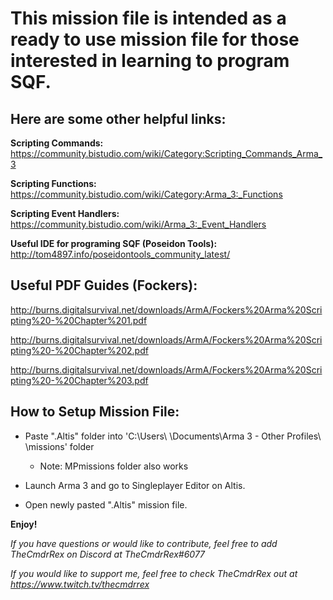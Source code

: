 # This mission file is intended as a ready to use mission file for those interested in learning to program SQF.

## Here are some other helpful links:

**Scripting Commands:** https://community.bistudio.com/wiki/Category:Scripting_Commands_Arma_3

**Scripting Functions:** https://community.bistudio.com/wiki/Category:Arma_3:_Functions

**Scripting Event Handlers:** https://community.bistudio.com/wiki/Arma_3:_Event_Handlers

**Useful IDE for programing SQF (Poseidon Tools):** http://tom4897.info/poseidontools_community_latest/


## Useful PDF Guides (Fockers):

http://burns.digitalsurvival.net/downloads/ArmA/Fockers%20Arma%20Scripting%20-%20Chapter%201.pdf

http://burns.digitalsurvival.net/downloads/ArmA/Fockers%20Arma%20Scripting%20-%20Chapter%202.pdf

http://burns.digitalsurvival.net/downloads/ArmA/Fockers%20Arma%20Scripting%20-%20Chapter%203.pdf


## How to Setup Mission File:

- Paste ".Altis" folder into 'C:\Users\ <username> \Documents\Arma 3 - Other Profiles\ <profile name> \missions' folder

  - Note: MPmissions folder also works
	
- Launch Arma 3 and go to Singleplayer Editor on Altis. 

- Open newly pasted ".Altis" mission file.


**Enjoy!**

*If you have questions or would like to contribute, feel free to add TheCmdrRex on Discord at TheCmdrRex#6077*

*If you would like to support me, feel free to check TheCmdrRex out at https://www.twitch.tv/thecmdrrex*
